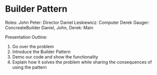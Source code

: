 # Builder Pattern

Roles:
John Peter: Director
Daniel Leskiewicz: Computer 
Derek Gauger: ConcreateBuilder
Daniel, John, Derek: Main

Presentation Outline:
1) Go over the problem
2) Introduce the Builder Pattern 
3) Demo our code and show the functionality
4) Explain how it solves the problem while sharing the consequences of using the pattern
